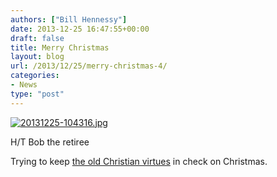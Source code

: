 ```yaml
---
authors: ["Bill Hennessy"]
date: 2013-12-25 16:47:55+00:00
draft: false
title: Merry Christmas
layout: blog
url: /2013/12/25/merry-christmas-4/
categories:
- News
type: "post"
---
```


  
  
[![20131225-104316.jpg](https://hennessysview.com/wp-content/uploads/2013/12/20131225-104316.jpg)
](https://hennessysview.com/wp-content/uploads/2013/12/20131225-104316.jpg)

H/T Bob the retiree

Trying to keep [the old Christian virtues](https://hennessysview.com/2013/12/25/this-is-all-i-know-to-be-true/) in check on Christmas.
